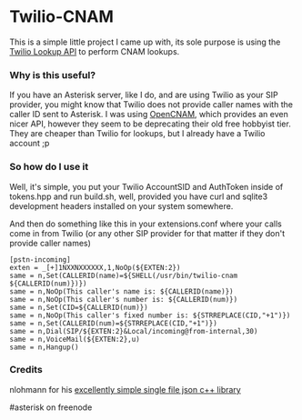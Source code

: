 # Twilio-CNAM #

This is a simple little project I came up with, its sole purpose is using the [Twilio Lookup API](https://www.twilio.com/lookup)
to perform CNAM lookups.

### Why is this useful? ###

If you have an Asterisk server, like I do, and are using Twilio as your SIP provider, you might know that Twilio does not provide caller names
with the caller ID sent to Asterisk. I was using [OpenCNAM](http://www.opencnam.com/), which provides an even nicer API, however they seem
to be deprecating their old free hobbyist tier. They are cheaper than Twilio for lookups, but I already have a Twilio account ;p

### So how do I use it ###

Well, it's simple, you put your Twilio AccountSID and AuthToken inside of tokens.hpp and run build.sh, well, provided you have curl and sqlite3
development headers installed on your system somewhere.

And then do something like this in your extensions.conf where your calls come in from Twilio (or any other SIP provider for that matter 
if they don't provide caller names)


~~~~
[pstn-incoming]
exten = _[+]1NXXNXXXXXX,1,NoOp(${EXTEN:2})
same = n,Set(CALLERID(name)=${SHELL(/usr/bin/twilio-cnam ${CALLERID(num)})})
same = n,NoOp(This caller's name is: ${CALLERID(name)})
same = n,NoOp(This caller's number is: ${CALLERID(num)})
same = n,Set(CID=${CALLERID(num)})
same = n,NoOp(This caller's fixed number is: ${STRREPLACE(CID,"+1")})
same = n,Set(CALLERID(num)=${STRREPLACE(CID,"+1")})
same = n,Dial(SIP/${EXTEN:2}&Local/incoming@from-internal,30)
same = n,VoiceMail(${EXTEN:2},u)
same = n,Hangup()
~~~~

### Credits ###

nlohmann for his [excellently simple single file json c++ library](https://github.com/nlohmann/json)

\#asterisk on freenode

